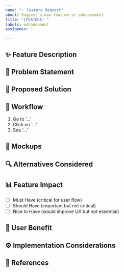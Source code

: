 ```yaml
---
name: "✨ Feature Request"
about: Suggest a new feature or enhancement
title: "[FEATURE] "
labels: enhancement
assignees: ''

---
```


## ✨ Feature Description

<!-- A clear and concise description of the feature you'd like to see -->

## 🎯 Problem Statement

<!-- Describe the problem this feature would solve -->

## 🧩 Proposed Solution

<!-- How do you envision this feature working? -->

## 🔄 Workflow

<!-- Describe how a user would interact with this feature (user journey) -->

1. Go to '...'
2. Click on '...'
3. See '...'

## 🎨 Mockups

<!-- If you have mockups or sketches, describe them here or attach images -->

## 🔍 Alternatives Considered

<!-- Have you considered any alternative solutions or features? -->

## 📊 Feature Impact

<!-- How would you rate this feature's importance? -->

- [ ] Must Have (critical for user flow)
- [ ] Should Have (important but not critical)
- [ ] Nice to Have (would improve UX but not essential)

## 🤝 User Benefit

<!-- Who would benefit from this feature and how? -->

## ⚙️ Implementation Considerations

<!-- Any ideas on how this could be implemented? (Optional) -->

## 📑 References

<!-- Any references, links or examples of similar features elsewhere -->
